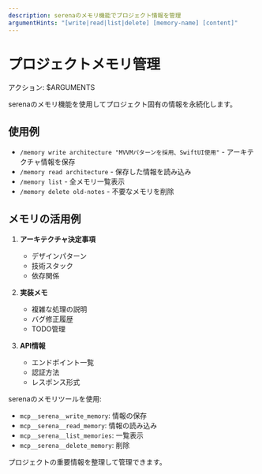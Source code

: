 ```yaml
---
description: serenaのメモリ機能でプロジェクト情報を管理
argumentHints: "[write|read|list|delete] [memory-name] [content]"
---
```


# プロジェクトメモリ管理

アクション: $ARGUMENTS

serenaのメモリ機能を使用してプロジェクト固有の情報を永続化します。

## 使用例
- `/memory write architecture "MVVMパターンを採用、SwiftUI使用"` - アーキテクチャ情報を保存
- `/memory read architecture` - 保存した情報を読み込み
- `/memory list` - 全メモリ一覧表示
- `/memory delete old-notes` - 不要なメモリを削除

## メモリの活用例
1. **アーキテクチャ決定事項**
   - デザインパターン
   - 技術スタック
   - 依存関係

2. **実装メモ**
   - 複雑な処理の説明
   - バグ修正履歴
   - TODO管理

3. **API情報**
   - エンドポイント一覧
   - 認証方法
   - レスポンス形式

serenaのメモリツールを使用:
- `mcp__serena__write_memory`: 情報の保存
- `mcp__serena__read_memory`: 情報の読み込み
- `mcp__serena__list_memories`: 一覧表示
- `mcp__serena__delete_memory`: 削除

プロジェクトの重要情報を整理して管理できます。
